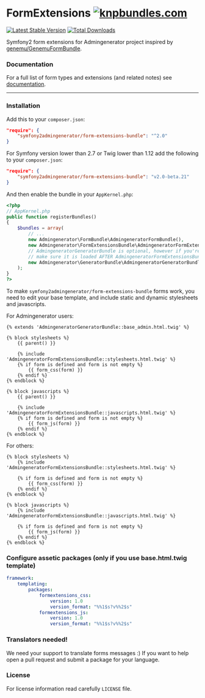 FormExtensions [![knpbundles.com](http://knpbundles.com/symfony2admingenerator/FormExtensionsBundle/badge-short)](http://knpbundles.com/symfony2admingenerator/FormExtensionsBundle)
==============

[![Latest Stable Version](https://poser.pugx.org/symfony2admingenerator/form-extensions-bundle/v/stable.png)](https://packagist.org/packages/symfony2admingenerator/form-extensions-bundle)
[![Total Downloads](https://poser.pugx.org/symfony2admingenerator/form-extensions-bundle/downloads.png)](https://packagist.org/packages/symfony2admingenerator/form-extensions-bundle)

Symfony2 form extensions for Admingenerator project inspired by 
[genemu/GenemuFormBundle](https://github.com/genemu/GenemuFormBundle).

### Documentation

For a full list of form types and extensions (and related notes)
see [documentation](Resources/doc/documentation.md).

--------------

### Installation

Add this to your `composer.json`:

```json
"require": {
    "symfony2admingenerator/form-extensions-bundle": "^2.0"
}
```

For Symfony version lower than 2.7 or Twig lower than 1.12 add the following to your `composer.json`:
```json
"require": {
    "symfony2admingenerator/form-extensions-bundle": "v2.0-beta.21"
}
```

And then enable the bundle in your `AppKernel.php`:

```php
<?php
// AppKernel.php
public function registerBundles()
{
    $bundles = array(
        // ...
        new Admingenerator\FormBundle\AdmingeneratorFormBundle(),
        new Admingenerator\FormExtensionsBundle\AdmingeneratorFormExtensionsBundle(),
        // AdmingeneratorGeneratorBundle is optional, however if you're useing it
        // make sure it is loaded AFTER AdmingeneratorFormExtensionsBundle
        new Admingenerator\GeneratorBundle\AdmingeneratorGeneratorBundle(),
    );
}
?>
```

To make `symfony2admingenerator/form-extensions-bundle` forms work, you need to edit your base 
template, and include static and dynamic stylesheets and javascripts. 

For Admingenerator users:

```html+django
{% extends 'AdmingeneratorGeneratorBundle::base_admin.html.twig' %}

{% block stylesheets %}
    {{ parent() }}

    {% include 'AdmingeneratorFormExtensionsBundle::stylesheets.html.twig' %}
    {% if form is defined and form is not empty %}
        {{ form_css(form) }}
    {% endif %}
{% endblock %}

{% block javascripts %}
    {{ parent() }}

    {% include 'AdmingeneratorFormExtensionsBundle::javascripts.html.twig' %}
    {% if form is defined and form is not empty %}
        {{ form_js(form) }}
    {% endif %}
{% endblock %}
```

For others:

```html+django
{% block stylesheets %}
    {% include 'AdmingeneratorFormExtensionsBundle::stylesheets.html.twig' %}
    
    {% if form is defined and form is not empty %}
        {{ form_css(form) }}
    {% endif %}
{% endblock %}

{% block javascripts %}
    {% include 'AdmingeneratorFormExtensionsBundle::javascripts.html.twig' %}
    
    {% if form is defined and form is not empty %}
        {{ form_js(form) }}
    {% endif %}
{% endblock %}
```

### Configure assetic packages (only if you use base.html.twig template)

```yaml
framework:
    templating:
        packages:
            formextensions_css:
                version: 1.0
                version_format: "%%1$s?v%%2$s"
            formextensions_js:
                version: 1.0
                version_format: "%%1$s?v%%2$s"
```

### Translators needed!

We need your support to translate forms messages :) 
If you want to help open a pull request and submit a package for your language.

### License

For license information read carefully `LICENSE` file. 
